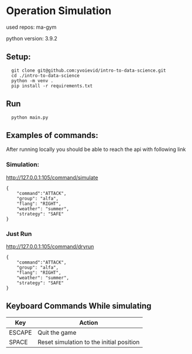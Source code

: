 # Operation Simulation 

used repos: ma-gym

python version:  3.9.2

## Setup:


      
      git clone git@github.com:yvoievid/intro-to-data-science.git
      cd ./intro-to-data-science
      python -m venv .
      pip install -r requirements.txt

## Run

      python main.py


## Examples of commands:

After running locally you should be able to reach the api with following link

### Simulation:
  
http://127.0.0.1:105/command/simulate
```
{
    "command":"ATTACK",
    "group": "alfa",
    "flang": "RIGHT",
    "weather": "summer",
    "strategy": "SAFE"
}
```
### Just Run

http://127.0.0.1:105/command/dryrun
```
{
    "command":"ATTACK",
    "group": "alfa",
    "flang": "RIGHT",
    "weather": "summer",
    "strategy": "SAFE"
}
```


## Keyboard Commands While simulating

| Key  | Action  | 
|---|---|
| ESCAPE  |  Quit the game  | 
| SPACE  |   Reset simulation to the initial position | 
